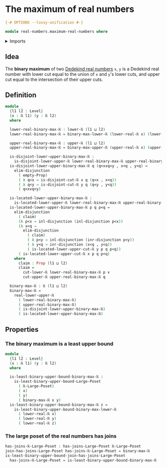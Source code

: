 # The maximum of real numbers

```agda
{-# OPTIONS --lossy-unification #-}

module real-numbers.maximum-real-numbers where
```

<details><summary>Imports</summary>

```agda
open import foundation.dependent-pair-types
open import foundation.disjunction
open import foundation.empty-types
open import foundation.propositions
open import foundation.universe-levels

open import order-theory.large-join-semilattices
open import order-theory.least-upper-bounds-large-posets

open import real-numbers.dedekind-real-numbers
open import real-numbers.inequality-real-numbers
open import real-numbers.lower-dedekind-real-numbers
open import real-numbers.maximum-lower-dedekind-real-numbers
open import real-numbers.maximum-upper-dedekind-real-numbers
open import real-numbers.upper-dedekind-real-numbers
```

</details>

## Idea

The **binary maximum** of two
[Dedekind real numbers](real-numbers.dedekind-real-numbers.md) `x`, `y` is a
Dedekind real number with lower cut equal to the union of `x` and `y`'s lower
cuts, and upper cut equal to the intersection of their upper cuts.

## Definition

```agda
module _
  {l1 l2 : Level}
  (x : ℝ l1) (y : ℝ l2)
  where

  lower-real-binary-max-ℝ : lower-ℝ (l1 ⊔ l2)
  lower-real-binary-max-ℝ = binary-max-lower-ℝ (lower-real-ℝ x) (lower-real-ℝ y)

  upper-real-binary-max-ℝ : upper-ℝ (l1 ⊔ l2)
  upper-real-binary-max-ℝ = binary-max-upper-ℝ (upper-real-ℝ x) (upper-real-ℝ y)

  is-disjoint-lower-upper-binary-max-ℝ :
    is-disjoint-lower-upper-ℝ lower-real-binary-max-ℝ upper-real-binary-max-ℝ
  is-disjoint-lower-upper-binary-max-ℝ q (q<x∨q<y , x<q , y<q) =
    elim-disjunction
      ( empty-Prop)
      ( λ q<x → is-disjoint-cut-ℝ x q (q<x , x<q))
      ( λ q<y → is-disjoint-cut-ℝ y q (q<y , y<q))
      ( q<x∨q<y)

  is-located-lower-upper-binary-max-ℝ :
    is-located-lower-upper-ℝ lower-real-binary-max-ℝ upper-real-binary-max-ℝ
  is-located-lower-upper-binary-max-ℝ p q p<q =
    elim-disjunction
      ( claim)
      (λ p<x → inl-disjunction (inl-disjunction p<x))
      (λ x<q →
        elim-disjunction
          ( claim)
          ( λ p<y → inl-disjunction (inr-disjunction p<y))
          ( λ y<q → inr-disjunction (x<q , y<q))
          ( is-located-lower-upper-cut-ℝ y p q p<q))
      ( is-located-lower-upper-cut-ℝ x p q p<q)
    where
      claim : Prop (l1 ⊔ l2)
      claim =
        cut-lower-ℝ lower-real-binary-max-ℝ p ∨
        cut-upper-ℝ upper-real-binary-max-ℝ q

  binary-max-ℝ : ℝ (l1 ⊔ l2)
  binary-max-ℝ =
    real-lower-upper-ℝ
      ( lower-real-binary-max-ℝ)
      ( upper-real-binary-max-ℝ)
      ( is-disjoint-lower-upper-binary-max-ℝ)
      ( is-located-lower-upper-binary-max-ℝ)
```

## Properties

### The binary maximum is a least upper bound

```agda
module _
  {l1 l2 : Level}
  (x : ℝ l1) (y : ℝ l2)
  where

  is-least-binary-upper-bound-binary-max-ℝ :
    is-least-binary-upper-bound-Large-Poset
      ( ℝ-Large-Poset)
      ( x)
      ( y)
      ( binary-max-ℝ x y)
  is-least-binary-upper-bound-binary-max-ℝ z =
    is-least-binary-upper-bound-binary-max-lower-ℝ
      ( lower-real-ℝ x)
      ( lower-real-ℝ y)
      ( lower-real-ℝ z)
```

### The large poset of the real numbers has joins

```agda
has-joins-ℝ-Large-Poset : has-joins-Large-Poset ℝ-Large-Poset
join-has-joins-Large-Poset has-joins-ℝ-Large-Poset = binary-max-ℝ
is-least-binary-upper-bound-join-has-joins-Large-Poset
  has-joins-ℝ-Large-Poset = is-least-binary-upper-bound-binary-max-ℝ
```
